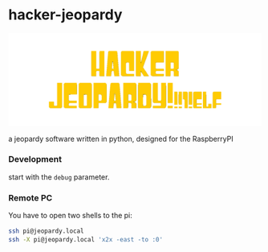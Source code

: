 hacker-jeopardy
===============
![](/resources/opener.gif)

a jeopardy software written in python, designed for the RaspberryPI

### Development
start with the `debug` parameter.

### Remote PC
You have to open two shells to the pi:

```bash
ssh pi@jeopardy.local
ssh -X pi@jeopardy.local 'x2x -east -to :0'
```